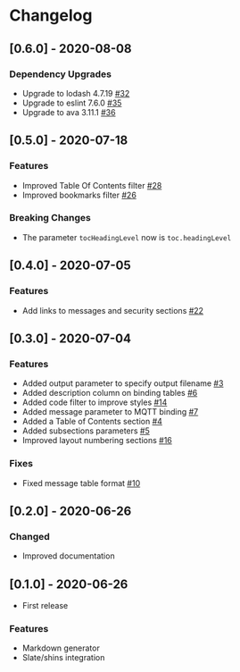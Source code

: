 # Changelog

## [0.6.0] - 2020-08-08

### Dependency Upgrades
- Upgrade to lodash 4.7.19 [#32](https://github.com/jcmellado/markdown-template/issues/32)
- Upgrade to eslint 7.6.0 [#35](https://github.com/jcmellado/markdown-template/issues/35)
- Upgrade to ava 3.11.1 [#36](https://github.com/jcmellado/markdown-template/issues/36)

## [0.5.0] - 2020-07-18

### Features
- Improved Table Of Contents filter [#28](https://github.com/jcmellado/markdown-template/issues/28)
- Improved bookmarks filter [#26](https://github.com/jcmellado/markdown-template/issues/26)

### Breaking Changes
- The parameter `tocHeadingLevel` now is `toc.headingLevel`

## [0.4.0] - 2020-07-05

### Features
- Add links to messages and security sections [#22](https://github.com/jcmellado/markdown-template/issues/22)

## [0.3.0] - 2020-07-04

### Features
- Added output parameter to specify output filename [#3](https://github.com/jcmellado/markdown-template/issues/3)
- Added description column on binding tables [#6](https://github.com/jcmellado/markdown-template/issues/6)
- Added code filter to improve styles [#14](https://github.com/jcmellado/markdown-template/issues/14)
- Added message parameter to MQTT binding [#7](https://github.com/jcmellado/markdown-template/issues/7)
- Added a Table of Contents section [#4](https://github.com/jcmellado/markdown-template/issues/4)
- Added subsections parameters [#5](https://github.com/jcmellado/markdown-template/issues/5)
- Improved layout numbering sections [#16](https://github.com/jcmellado/markdown-template/issues/16)

### Fixes
- Fixed message table format [#10](https://github.com/jcmellado/markdown-template/issues/10)

## [0.2.0] - 2020-06-26

### Changed
- Improved documentation

## [0.1.0] - 2020-06-26
- First release

### Features
- Markdown generator
- Slate/shins integration
